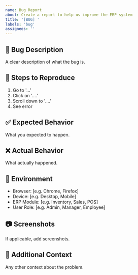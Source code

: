 ```yaml
---
name: Bug Report
about: Create a report to help us improve the ERP system
title: '[BUG] '
labels: 'bug'
assignees: ''
---
```


## 🐛 Bug Description
A clear description of what the bug is.

## 🔄 Steps to Reproduce
1. Go to '...'
2. Click on '....'
3. Scroll down to '....'
4. See error

## ✅ Expected Behavior
What you expected to happen.

## ❌ Actual Behavior
What actually happened.

## 📱 Environment
- Browser: [e.g. Chrome, Firefox]
- Device: [e.g. Desktop, Mobile]
- ERP Module: [e.g. Inventory, Sales, POS]
- User Role: [e.g. Admin, Manager, Employee]

## 📷 Screenshots
If applicable, add screenshots.

## 🔧 Additional Context
Any other context about the problem.